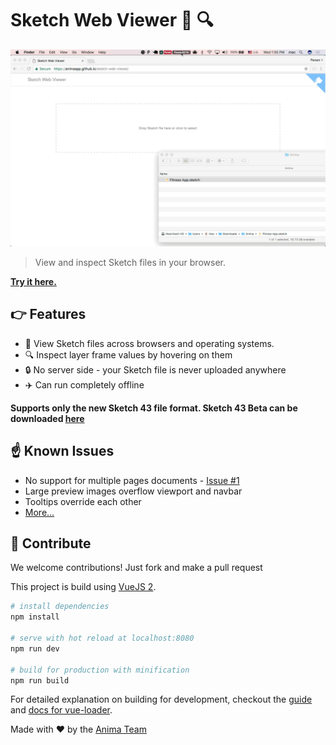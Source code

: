 # Sketch Web Viewer 💎 🔍
![](demo.gif)

> View and inspect Sketch files in your browser.

**[Try it here.](https://animaapp.github.io/sketch-web-viewer/)**

## 👉 Features

* 💎 View Sketch files across browsers and operating systems.
* 🔍 Inspect layer frame values by hovering on them
* 🔒 No server side - your Sketch file is never uploaded anywhere
* ✈️ Can run completely offline 

**Supports only the new Sketch 43 file format. Sketch 43 Beta can be downloaded [here](https://rink.hockeyapp.net/api/2/apps/0172d48cceec171249a8d850fb16276b?format=zip)**

## ☝️ Known Issues

* No support for multiple pages documents - [Issue #1](https://github.com/AnimaApp/sketch-web-viewer/issues/1)
* Large preview images overflow viewport and navbar
* Tooltips override each other
* [More...](https://github.com/AnimaApp/sketch-web-viewer/issues/1)

## 👋 Contribute

We welcome contributions! Just fork and make a pull request

This project is build using [VueJS 2](https://vuejs.org/).

``` bash
# install dependencies
npm install

# serve with hot reload at localhost:8080
npm run dev

# build for production with minification
npm run build
```

For detailed explanation on building for development, checkout the [guide](http://vuejs-templates.github.io/webpack/) and [docs for vue-loader](http://vuejs.github.io/vue-loader).

Made with ❤️ by the [Anima Team](https://www.animaapp.com)

